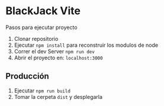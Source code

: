 # BlackJack Vite

Pasos para ejecutar proyecto

1. Clonar repositorio
2. Ejecutar ```npm install``` para reconstruir los modulos de node
3. Correr el dev Server ```npm run dev```
4. Abrir el proyecto en: ```localhost:3000```

## Producción

1. Ejecutar ```npm run build```
2. Tomar la cerpeta ```dist``` y desplegarla

